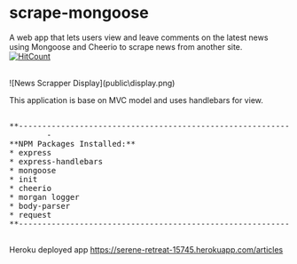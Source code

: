 # scrape-mongoose
A web app that lets users view and leave comments on the latest news using Mongoose and Cheerio to scrape news from another site.
</br>
[![HitCount](http://hits.dwyl.io/anumasif1/scrape-mongoose.svg)](http://hits.dwyl.io/anumasif1/scrape-mongoose)

</br>
![News Scrapper Display](public\display.png)
</br>

This application is base on MVC model and uses handlebars for view.

<pre>

**-------------------------------------------------------------------**\
        -
**NPM Packages Installed:**
* express
* express-handlebars
* mongoose
* init
* cheerio
* morgan logger
* body-parser
* request
**-------------------------------------------------------------------**

</pre>

Heroku deployed app https://serene-retreat-15745.herokuapp.com/articles
